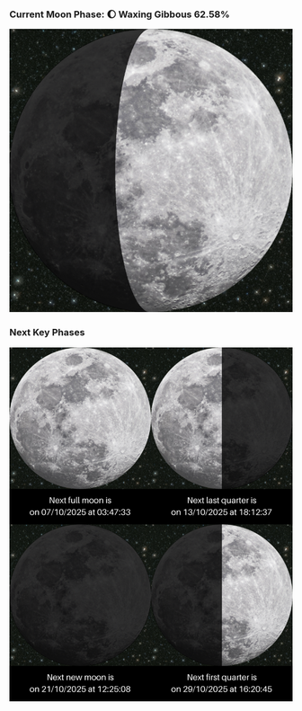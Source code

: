 ### Current Moon Phase: 🌔 Waxing Gibbous 62.58%
![Moon Phase](moonphase.png)
### Next Key Phases
![Gallery](gallery.png)